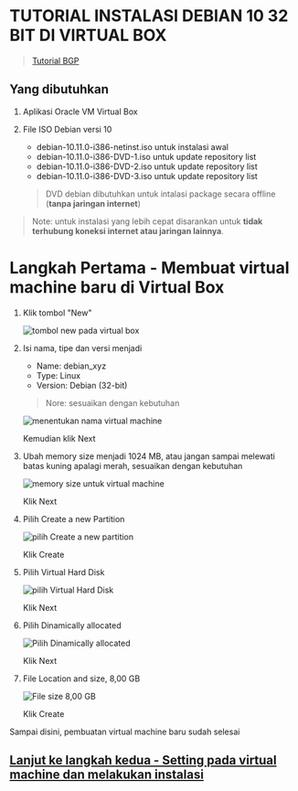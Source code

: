 # TUTORIAL INSTALASI DEBIAN 10 32 BIT DI VIRTUAL BOX

> [Tutorial BGP](https://drive.google.com/file/d/1Ol4aeRJVCTnUPJBg5umarPcebDri_YDu/view?usp=sharing)

## Yang dibutuhkan
1. Aplikasi Oracle VM Virtual Box
2. File ISO Debian versi 10
    - debian-10.11.0-i386-netinst.iso untuk instalasi awal
    - debian-10.11.0-i386-DVD-1.iso untuk update repository list
    - debian-10.11.0-i386-DVD-2.iso untuk update repository list
    - debian-10.11.0-i386-DVD-3.iso untuk update repository list

    > DVD debian dibutuhkan untuk intalasi package  secara offline (__tanpa jaringan internet__)

> Note: untuk instalasi yang lebih cepat disarankan untuk __tidak terhubung koneksi internet atau jaringan lainnya__.

# Langkah Pertama - Membuat virtual machine baru di Virtual Box

1. Klik tombol "New"
    
    ![tombol new pada virtual box](https://drive.google.com/uc?export=view&id=1slEGxNmd-7mCJUJ0kvncQrcZsWjPeBzQ)

2. Isi nama, tipe dan versi menjadi

    - Name: debian_xyz
    - Type: Linux
    - Version: Debian (32-bit)

    > Nore: sesuaikan dengan kebutuhan

    ![menentukan nama virtual machine](https://drive.google.com/uc?export=view&id=1_HxfNL8xcgBVjqJidUDRZ1zFqvnUOr6i)

    Kemudian klik Next

3. Ubah memory size menjadi 1024 MB, atau jangan sampai melewati batas kuning apalagi merah, sesuaikan dengan kebutuhan

    ![memory size untuk virtual machine](https://drive.google.com/uc?export=view&id=1ncHZVgjWB3CSvzm88cXFlE8Q371qBaUk)

    Klik Next

4. Pilih Create a new Partition

     ![pilih Create a new partition](https://drive.google.com/uc?export=view&id=12fpqR9aVz02t1h_tujbSNwyL3R6W98Ks)
    
    Klik Create

5. Pilih Virtual Hard Disk

    ![pilih Virtual Hard Disk](https://drive.google.com/uc?export=view&id=1RHpg7RdkqUHj0qQZDyOUgASEo8ce9Xrh)

    Klik Next

6. Pilih Dinamically allocated

    ![Pilih Dinamically allocated](https://drive.google.com/uc?export=view&id=1-32fimxQ32h-gSr6f2BK3-7BpTTL8b3s)

    Klik Next

7. File Location and size, 8,00 GB
    
     ![File size 8,00 GB](https://drive.google.com/uc?export=view&id=1kD7hQPwf21YXq15ZNcWhddJ49Jgjr888)

    Klik Create

Sampai disini, pembuatan virtual machine baru sudah selesai

## [Lanjut ke langkah kedua - Setting pada virtual machine dan melakukan instalasi](/langkah2.md)
    


